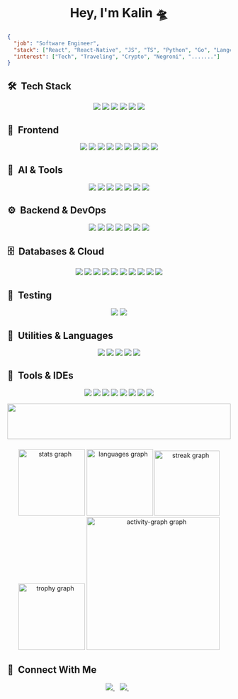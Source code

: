 <h1 align='center'>
  Hey, I'm Kalin 🛸
</h1>

```json
{
  "job": "Software Engineer",
  "stack": ["React", "React-Native", "JS", "TS", "Python", "Go", "Langchain", "AWS", "..............."],
  "interest": ["Tech", "Traveling", "Crypto", "Negroni", "......."]
}
```

## 🛠️ &nbsp;Tech Stack
<p align="center">
  <img src="https://img.shields.io/badge/C Sharp-239120?style=for-the-badge&logo=c-sharp&logoColor=white">
  <img src="https://img.shields.io/badge/.NET-5C2D91?style=for-the-badge&logo=.net&logoColor=white">
  <img src="https://img.shields.io/badge/Python-3776AB?style=for-the-badge&logo=python&logoColor=fff">
  <img src="https://img.shields.io/badge/Go-%2300ADD8.svg?style=for-the-badge&logo=go&logoColor=white">
  <img src="https://img.shields.io/badge/JavaScript-F7DF1E?style=for-the-badge&logo=javascript&logoColor=black">
  <img src="https://img.shields.io/badge/TypeScript-3178C6?style=for-the-badge&logo=typescript&logoColor=fff">
</p>

## 🧱 &nbsp;Frontend
<p align="center">
  <img src="https://img.shields.io/badge/React-%2320232a.svg?style=for-the-badge&logo=react&logoColor=%2361DAFB">
  <img src="https://img.shields.io/badge/React Native-%2320232a.svg?style=for-the-badge&logo=react&logoColor=%2361DAFB">
  <img src="https://img.shields.io/badge/Angular-%23DD0031?style=for-the-badge&logo=angular&logoColor=white">
  <img src="https://img.shields.io/badge/Vite-%23646CFF?style=for-the-badge&logo=vite&logoColor=white">
  <img src="https://img.shields.io/badge/Blazor-512BD4?style=for-the-badge&logo=blazor&logoColor=fff">
  <img src="https://img.shields.io/badge/HTML-239120?style=for-the-badge&logo=html5&logoColor=white">
  <img src="https://img.shields.io/badge/CSS-239120?&style=for-the-badge&logo=css3&logoColor=white">
  <img src="https://img.shields.io/badge/Less-1D365D?style=for-the-badge&logo=less&logoColor=fff">
  <img src="https://img.shields.io/badge/Bootstrap-7952B3?style=for-the-badge&logo=bootstrap&logoColor=fff">
</p>

## 🧠 &nbsp;AI & Tools
<p align="center">
  <img src="https://img.shields.io/badge/ChatGPT-74aa9c?logo=openai&logoColor=white">
  <img src="https://img.shields.io/badge/Claude-D97757?logo=claude&logoColor=fff">
  <img src="https://custom-icon-badges.demolab.com/badge/Deepseek-4D6BFF?logo=deepseek&logoColor=fff">
  <img src="https://img.shields.io/badge/GitHub%20Copilot-000?logo=githubcopilot&logoColor=fff">
  <img src="https://img.shields.io/badge/Hugging%20Face-FFD21E?logo=huggingface&logoColor=000">
  <img src="https://img.shields.io/badge/Google%20Gemini-886FBF?logo=googlegemini&logoColor=fff">
  <img src="https://img.shields.io/badge/Perplexity-1FB8CD?logo=perplexity&logoColor=fff">
</p>

## ⚙️ &nbsp;Backend & DevOps
<p align="center">
  <img src="https://img.shields.io/badge/FastAPI-009485.svg?style=for-the-badge&logo=fastapi&logoColor=white">
  <img src="https://img.shields.io/badge/Flask-000?style=for-the-badge&logo=flask&logoColor=fff">
  <img src="https://img.shields.io/badge/Node.js-6DA55F?style=for-the-badge&logo=node.js&logoColor=white">
  <img src="https://img.shields.io/badge/Docker-2496ED?style=for-the-badge&logo=docker&logoColor=fff">
  <img src="https://img.shields.io/badge/Kubernetes-326CE5?style=for-the-badge&logo=kubernetes&logoColor=fff">
  <img src="https://img.shields.io/badge/GitHub_Actions-2088FF?style=for-the-badge&logo=github-actions&logoColor=white">
  <img src="https://img.shields.io/badge/GitLab%20CI-FC6D26?style=for-the-badge&logo=gitlab&logoColor=fff">
</p>

## 🗄️ &nbsp;Databases & Cloud
<p align="center">
  <img src="https://img.shields.io/badge/Microsoft SQL Server-CC2927?style=for-the-badge&logo=microsoft-sql-server&logoColor=white">
  <img src="https://img.shields.io/badge/sqlite-%2307405e.svg?style=for-the-badge&logo=sqlite&logoColor=white">
  <img src="https://img.shields.io/badge/Postgres-%23316192.svg?style=for-the-badge&logo=postgresql&logoColor=white">
  <img src="https://img.shields.io/badge/MySQL-4479A1?style=for-the-badge&logo=mysql&logoColor=fff">
  <img src="https://img.shields.io/badge/MongoDB-%234ea94b.svg?style=for-the-badge&logo=mongodb&logoColor=white">
  <img src="https://img.shields.io/badge/Cassandra-%231287B1.svg?style=for-the-badge&logo=apache-cassandra&logoColor=white">
  <img src="https://img.shields.io/badge/Microsoft_Azure-0089D6?style=for-the-badge&logo=microsoft-azure&logoColor=white">
  <img src="https://img.shields.io/badge/AWS-%23FF9900.svg?style=for-the-badge&logo=amazon-web-services&logoColor=white">
  <img src="https://img.shields.io/badge/Cloudflare-F38020?style=for-the-badge&logo=Cloudflare&logoColor=white">
  <img src="https://img.shields.io/badge/SAP-0FAAFF?style=for-the-badge&logo=sap&logoColor=fff">
</p>

## 🧪 &nbsp;Testing
<p align="center">
  <img src="https://img.shields.io/badge/Jest-C21325?style=for-the-badge&logo=jest&logoColor=fff">
  <img src="https://img.shields.io/badge/Jasmine-8A4182?style=for-the-badge&logo=jasmine&logoColor=fff">
</p>

## 🧩 &nbsp;Utilities & Languages
<p align="center">
  <img src="https://img.shields.io/badge/YAML-CB171E?style=for-the-badge&logo=yaml&logoColor=fff">
  <img src="https://img.shields.io/badge/XML-767C52?style=for-the-badge&logo=xml&logoColor=fff">
  <img src="https://img.shields.io/badge/JSON-000?style=for-the-badge&logo=json&logoColor=fff">
  <img src="https://img.shields.io/badge/Markdown-%23000000.svg?style=for-the-badge&logo=markdown&logoColor=white">
  <img src="https://img.shields.io/badge/JWT-black?style=for-the-badge&logo=JSON%20web%20tokens">
</p>

## 🧰 &nbsp;Tools & IDEs
<p align="center">
  <img src="https://img.shields.io/badge/Visual Studio-5C2D91.svg?style=for-the-badge&logo=visual-studio&logoColor=white">
  <img src="https://img.shields.io/badge/Visual Studio Code-0078d7.svg?style=for-the-badge&logo=visual-studio-code&logoColor=white">
  <img src="https://img.shields.io/badge/Rider-000?style=for-the-badge&logo=rider&logoColor=fff">
  <img src="https://img.shields.io/badge/Replit-F26207?style=for-the-badge&logo=replit&logoColor=fff">
  <img src="https://img.shields.io/badge/Sublime Text-%23575757.svg?style=for-the-badge&logo=sublime-text&logoColor=important">
  <img src="https://img.shields.io/badge/Notepad++-90E59A.svg?style=for-the-badge&logo=notepad%2b%2b&logoColor=black">
  <img src="https://img.shields.io/badge/Obsidian-%23483699.svg?style=for-the-badge&logo=obsidian&logoColor=white">
  <img src="https://img.shields.io/badge/iTerm2-000000?style=for-the-badge&logo=iterm2&logoColor=fff">
</p>

<img src="https://i.imgur.com/dBaSKWF.gif" width="100%" height="80">

###

<div align="center" id="github-metrics">
  
<img src="https://github-readme-stats.vercel.app/api?username=ddxkalin&hide_title=false&hide_rank=false&show_icons=true&include_all_commits=true&count_private=true&disable_animations=false&theme=gotham&locale=en&hide_border=false&order=1" height="150" alt="stats graph"  />

  <img src="https://github-readme-stats.vercel.app/api/top-langs?username=ddxkalin&locale=en&hide_title=false&layout=compact&card_width=320&langs_count=5&theme=gotham&hide_border=false&order=2" height="150" alt="languages graph"  />
  
  <img src="https://streak-stats.demolab.com?user=ddxkalin&locale=en&mode=daily&theme=gotham&hide_border=false&border_radius=5&order=3" height="147" alt="streak graph"  />
  
  <img src="https://github-profile-trophy.vercel.app?username=ddxkalin&theme=matrix&column=-1&row=1&margin-w=8&margin-h=8&no-bg=false&no-frame=false&order=4" height="150" alt="trophy graph"  />
  
  <img src="https://github-readme-activity-graph.vercel.app/graph?username=ddxkalin&radius=16&theme=gotham&area=true&order=5" height="300" alt="activity-graph graph"  />
</div>

## 🔗 &nbsp;Connect With Me
<p align='center'> 
  <a href="https://www.linkedin.com/in/kalinstoev9316/">
    <img src="https://img.shields.io/badge/linkedin-%230077B5.svg?&style=for-the-badge&logo=linkedin&logoColor=white" />
  </a>&nbsp;&nbsp;
  <a href="mailto:kstoev9316@gmail.com">
    <img src="https://img.shields.io/badge/Gmail-D14836?style=for-the-badge&logo=gmail&logoColor=white" />        
  </a>&nbsp;&nbsp;
</p>
